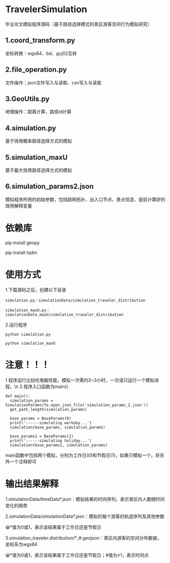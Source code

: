 # TravelerSimulation
  毕业论文模拟程序源码（基于路径选择模式的景区游客空间行为模拟研究）
## 1.coord_transform.py
  坐标转换：wgs84、bd、gcj02互转
## 2.file_operation.py
  文件操作：json文件写入与读取、csv写入与读取
## 3.GeoUtils.py
  地理操作：距离计算，路径id计算
## 4.simulation.py
  基于效用概率路径选择方式的模拟
## 5.simulation_maxU
  基于最大效用路径选择方式的模拟
## 6.simulation_params2.json
  模拟程序所用的初始参数，包括路网拓扑、出入口节点、景点信息、提前计算好的效用解释变量
# 依赖库
  pip install geopy
  
  pip install tqdm
# 使用方式
  1.下载源码之后，创建以下目录
  
    simulation.py：simulationData/simulation_traveler_distribution
    
    simulation_maxU.py：simulationData_maxU/simulation_traveler_distribution
    
  2.运行程序
  
    python simulation.py
    
    python simulation_maxU
    
# 注意！！！
  1.程序运行比较吃电脑性能，模拟一次需约2~3小时，一次请只运行一个模拟进程。\n
  2.程序入口函数为main()
  
    def main():
      simulation_params = SimulationParams(fo.open_json_file('simulation_params_2.json'))
      get_path_length(simulation_params)

      base_params = BaseParams(0)
      print('------simulating workday...')
      simulation(base_params, simulation_params)

      base_params1 = BaseParams(1)
      print('------simulating holiday...')
      simulation(base_params1, simulation_params)
    
  main函数中包括两个模拟，分别为工作日(0)和节假日(1)，如果只模拟一个，将另外一个注释即可
# 输出结果解释
  1.simulationData/timeData*.json：模拟结果的时间序列，表示景区内人数随时间变化的趋势
  
  2.simulationData/simulationData*.json：模拟的每个游客的轨迹序列及其他参数
  
  :grinning:*值为0或1，表示该结果属于工作日还是节假日
  
  3.simulation_traveler.distribution/*_#.geojson：景区内游客的空间分布数据，坐标系为wgs84
  
  :grinning:*值为0或1，表示该结果属于工作日还是节假日；#值为≥1，表示时间点
  
      
